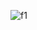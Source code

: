 ![f1](https://user-images.githubusercontent.com/86370900/199808449-7f728b2f-82a7-4cbb-99ec-029eefe2b493.PNG)

